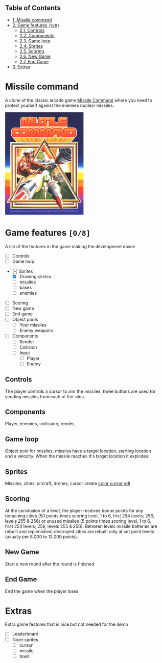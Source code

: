 <div id="table-of-contents">
<h2>Table of Contents</h2>
<div id="text-table-of-contents">
<ul>
<li><a href="#orgheadline1">1. Missile command</a></li>
<li><a href="#orgheadline9">2. Game features <code>[0/8]</code></a>
<ul>
<li><a href="#orgheadline2">2.1. Controls</a></li>
<li><a href="#orgheadline3">2.2. Components</a></li>
<li><a href="#orgheadline4">2.3. Game loop</a></li>
<li><a href="#orgheadline5">2.4. Sprites</a></li>
<li><a href="#orgheadline6">2.5. Scoring</a></li>
<li><a href="#orgheadline7">2.6. New Game</a></li>
<li><a href="#orgheadline8">2.7. End Game</a></li>
</ul>
</li>
<li><a href="#orgheadline10">3. Extras</a></li>
</ul>
</div>
</div>

# Missile command<a id="orgheadline1"></a>

A clone of the classic arcade game [Missile Command](https://en.wikipedia.org/wiki/Missile_Command) where you need to protect yourself against the enemies nuclear missiles.

![img](../Project/Missile_Command_flyer.jpg)

# Game features <code>[0/8]</code><a id="orgheadline9"></a>

A list of the features in the game making the development easier

-   [ ] Controls
-   [ ] Game loop
-   [-] Sprites
    -   [X] Drawing circles
    -   [ ] missiles
    -   [ ] bases
    -   [ ] enemies
-   [ ] Scoring
-   [ ] New game
-   [ ] End game
-   [ ] Object pools
    -   [ ] Your missiles
    -   [ ] Enemy weapons
-   [ ] Components
    -   [ ] Render
    -   [ ] Collision
    -   [ ] Input
        -   [ ] Player
        -   [ ] Enemy

## Controls<a id="orgheadline2"></a>

The player controls a cursor to aim the missiles, three buttons are used for sending missiles from each of the silos.

## Components<a id="orgheadline3"></a>

Player, enemies, collission, render,

## Game loop<a id="orgheadline4"></a>

Object pool for missiles, missiles have a target location, starting location and a velocity. When the missile reaches it's target location it explodes.

## Sprites<a id="orgheadline5"></a>

Missiles, cities, aircraft, drones, cursor
create [color cursor sdl](https://wiki.libsdl.org/SDL_CreateColorCursor)

## Scoring<a id="orgheadline6"></a>

At the conclusion of a level, the player receives bonus points for any remaining cities (50 points times scoring level, 1 to 6, first 254 levels; 256, levels 255 & 256) or unused missiles (5 points times scoring level, 1 to 6, first 254 levels; 256, levels 255 & 256). Between levels missile batteries are rebuilt and replenished; destroyed cities are rebuilt only at set point levels (usually per 8,000 to 12,000 points). 

## New Game<a id="orgheadline7"></a>

Start a new round after the round is finished

## End Game<a id="orgheadline8"></a>

End the game when the player loses

# Extras<a id="orgheadline10"></a>

Extra game features that is nice but not needed for the demo

-   [ ] Leaderboard
-   [ ] Nicer sprites
    -   [ ] cursor
    -   [ ] missile
    -   [ ] town